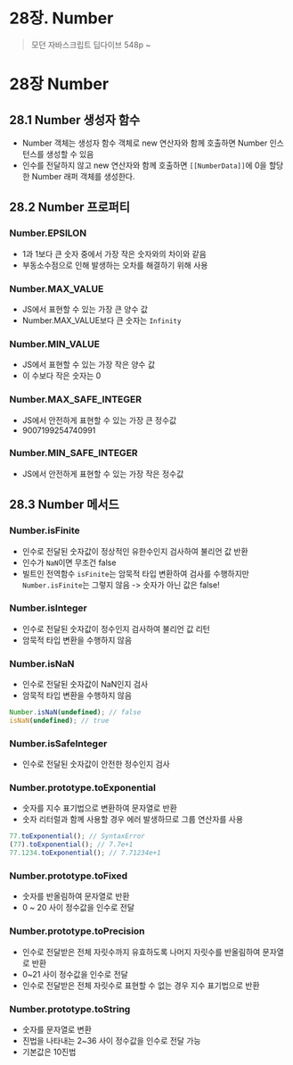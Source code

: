 # 28장. Number
> 모던 자바스크립트 딥다이브 548p ~ 

# 28장 Number

## 28.1 Number 생성자 함수

- Number 객체는 생성자 함수 객체로 new 연산자와 함께 호출하면 Number 인스턴스를 생성할 수 있음
- 인수를 전달하지 않고 new 연산자와 함께 호출하면 `[[NumberData]]`에 0을 할당한 Number 래퍼 객체를 생성한다.

## 28.2 Number 프로퍼티

### Number.EPSILON

- 1과 1보다 큰 숫자 중에서 가장 작은 숫자와의 차이와 같음
- 부동소수점으로 인해 발생하는 오차를 해결하기 위해 사용

### Number.MAX_VALUE

- JS에서 표현할 수 있는 가장 큰 양수 값
- Number.MAX_VALUE보다 큰 숫자는 `Infinity`

### Number.MIN_VALUE

- JS에서 표현할 수 있는 가장 작은 양수 값
- 이 수보다 작은 숫자는 0

### Number.MAX_SAFE_INTEGER

- JS에서 안전하게 표현할 수 있는 가장 큰 정수값
- 9007199254740991

### Number.MIN_SAFE_INTEGER

- JS에서 안전하게 표현할 수 있는 가장 작은 정수값

## 28.3 Number 메서드

### Number.isFinite

- 인수로 전달된 숫자값이 정상적인 유한수인지 검사하여 불리언 값 반환
- 인수가 `NaN`이면 무조건 false
- 빌트인 전역함수 `isFinite`는 암묵적 타입 변환하여 검사를 수행하지만 `Number.isFinite`는 그렇지 않음 -> 숫자가 아닌 값은 false!

### Number.isInteger

- 인수로 전달된 숫자값이 정수인지 검사하여 불리언 값 리턴
- 암묵적 타입 변환을 수행하지 않음

### Number.isNaN

- 인수로 전달된 숫자값이 NaN인지 검사
- 암묵적 타입 변환을 수행하지 않음

```javascript
Number.isNaN(undefined); // false
isNaN(undefined); // true

```

### Number.isSafeInteger

- 인수로 전달된 숫자값이 안전한 정수인지 검사

### Number.prototype.toExponential

- 숫자를 지수 표기법으로 변환하여 문자열로 반환
- 숫자 리터럴과 함께 사용할 경우 에러 발생하므로 그룹 연산자를 사용

```javascript
77.toExponential(); // SyntaxError
(77).toExponential(); // 7.7e+1
77.1234.toExponential(); // 7.71234e+1
```

### Number.prototype.toFixed

- 숫자를 반올림하여 문자열로 반환
- 0 ~ 20 사이 정수값을 인수로 전달

### Number.prototype.toPrecision

- 인수로 전달받은 전체 자릿수까지 유효하도록 나머지 자릿수를 반올림하여 문자열로 반환
- 0~21 사이 정수값을 인수로 전달
- 인수로 전달받은 전체 자릿수로 표현할 수 없는 경우 지수 표기법으로 반환

### Number.prototype.toString

- 숫자를 문자열로 변환
- 진법을 나타내는 2~36 사이 정수값을 인수로 전달 가능
- 기본값은 10진법
